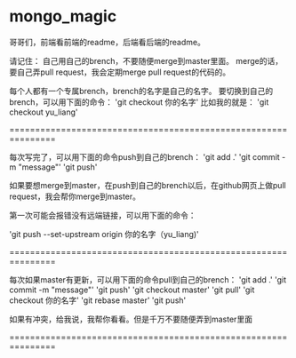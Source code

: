 # mongo_magic

哥哥们，前端看前端的readme，后端看后端的readme。


请记住：
自己用自己的brench，不要随便merge到master里面。
merge的话，要自己弄pull request，我会定期merge pull request的代码的。

每个人都有一个专属brench，brench的名字是自己的名字。
要切换到自己的brench，可以用下面的命令：
'git checkout 你的名字'
比如我的就是：
'git checkout yu_liang'


===============================================================

每次写完了，可以用下面的命令push到自己的brench：
'git add .'
'git commit -m "message"'
'git push'

如果要想merge到master，在push到自己的brench以后，在github网页上做pull request，我会帮你merge到master。

第一次可能会报错没有远端链接，可以用下面的命令：

'git push --set-upstream origin 你的名字（yu_liang)'

===============================================================

每次如果master有更新，可以用下面的命令pull到自己的brench：
'git add .'
'git commit -m "message"'
'git push'
'git checkout master'
'git pull'
'git checkout 你的名字'
'git rebase master'
'git push'

如果有冲突，给我说，我帮你看看。但是千万不要随便弄到master里面

===============================================================

